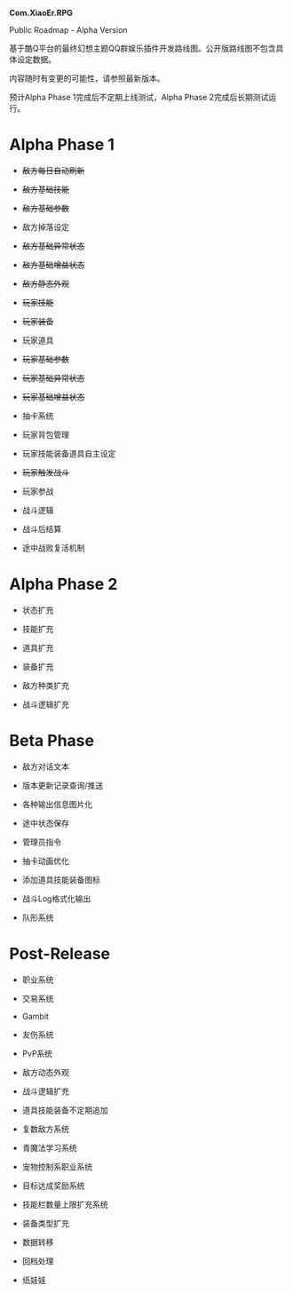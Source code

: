 **Com.XiaoEr.RPG**

Public Roadmap - Alpha Version

基于酷Q平台的最终幻想主题QQ群娱乐插件开发路线图。公开版路线图不包含具体设定数据。

内容随时有变更的可能性，请参照最新版本。

预计Alpha Phase 1完成后不定期上线测试，Alpha Phase 2完成后长期测试运行。

# Alpha Phase 1

* ~~敌方每日自动刷新~~

* ~~敌方基础技能~~

* ~~敌方基础参数~~

* 敌方掉落设定

* ~~敌方基础异常状态~~

* ~~敌方基础增益状态~~

* ~~敌方静态外观~~

* ~~玩家技能~~

* ~~玩家装备~~

* 玩家道具

* ~~玩家基础参数~~

* ~~玩家基础异常状态~~

* ~~玩家基础增益状态~~

* 抽卡系统

* 玩家背包管理

* 玩家技能装备道具自主设定

* ~~玩家触发战斗~~

* 玩家参战

* 战斗逻辑

* 战斗后结算

* 途中战败复活机制

# Alpha Phase 2

* 状态扩充

* 技能扩充

* 道具扩充

* 装备扩充

* 敌方种类扩充

* 战斗逻辑扩充

# Beta Phase

* 敌方对话文本

* 版本更新记录查询/推送

* 各种输出信息图片化

* 途中状态保存

* 管理员指令

* 抽卡动画优化

* 添加道具技能装备图标

* 战斗Log格式化输出

* 队形系统

# Post-Release

* 职业系统

* 交易系统

* Gambit

* 友伤系统

* PvP系统

* 敌方动态外观

* 战斗逻辑扩充

* 道具技能装备不定期追加

* 复数敌方系统

* 青魔法学习系统

* 宠物控制系职业系统

* 目标达成奖励系统

* 技能栏数量上限扩充系统

* 装备类型扩充

* 数据转移

* 回档处理

* 纸娃娃
